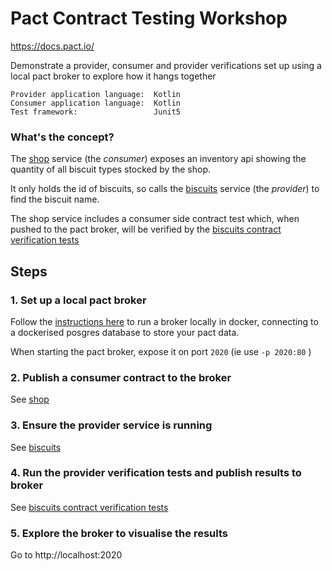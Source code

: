 # Pact Contract Testing Workshop

https://docs.pact.io/

Demonstrate a provider, consumer and provider verifications set up using a local pact broker to explore how it hangs together

    Provider application language:  Kotlin
    Consumer application language:  Kotlin
    Test framework:                 Junit5

### What's the concept?
The [shop](https://github.com/csbiggar/shop) service (the _consumer_) exposes an inventory api showing the quantity of all biscuit types stocked by the shop. 

It only holds the id of biscuits, so calls the [biscuits](https://github.com/csbiggar/biscuits) service (the _provider_) to find the biscuit name.

The shop service includes a consumer side contract test which, when pushed to the pact broker, will be verified by the [biscuits contract verification tests](https://github.com/csbiggar/biscuits-contract-verifications)

## Steps

### 1. Set up a local pact broker

Follow the [instructions here](https://github.com/DiUS/pact_broker-docker/blob/master/POSTGRESQL.md) to run a broker locally in docker, connecting to a dockerised posgres database to store your pact data. 

When starting the pact broker, expose it on port `2020` (ie use `-p 2020:80` )

### 2. Publish a consumer contract to the broker

See [shop](https://github.com/csbiggar/shop)

### 3. Ensure the provider service is running

See [biscuits](https://github.com/csbiggar/biscuits) 

### 4. Run the provider verification tests and publish results to broker

See [biscuits contract verification tests](https://github.com/csbiggar/biscuits-contract-verifications)

### 5. Explore the broker to visualise the results

Go to http://localhost:2020





